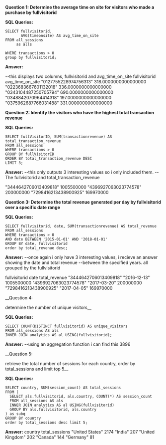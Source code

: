 __Question 1: 
Determine the average time on site for visitors who made a purchase by fullvisitorid__

__SQL Queries:__
```
SELECT fullvisitorid, 
	   AVG(timeonsite) AS avg_time_on_site
FROM all_sessions 
 	 as alls

WHERE transactions > 0
group by fullvisitorid;
```

__Answer:__ 

--this displays two columns, fullvisitorid and avg_time_on_site
fullvisitorid           avg_time_on_site
"0127755228974756313"	318.0000000000000000
"0223683667601132018"	336.0000000000000000
"0343104487250705794"	690.0000000000000000
"0348842070964414318"	197.0000000000000000
"0375962687766031488"	331.0000000000000000


__Question 2:
Identify the visitors who have the highest total transaction revenue__

__SQL Queries:__
```
SELECT fullVisitorID, SUM(transactionrevenue) AS total_transaction_revenue
FROM all_sessions
WHERE transactions > 0
GROUP BY fullVisitorID
ORDER BY total_transaction_revenue DESC
LIMIT 3;
```
__Answer:__
--this only outputs 3 interesting values so i only included them. 
--The fullvisitorid and total_transaction_revenue

"3444642706013409818"	1005500000
"4396927063023774578"	200000000
"7298416213438900925"	169970000

__Question 3: 
Determine the total revenue generated per day by fullvisitorid over a specific date range__

__SQL Queries:__
```
SELECT fullvisitorid, date, SUM(transactionrevenue) AS total_revenue
FROM all_sessions
WHERE transactions > 0
AND date BETWEEN '2015-01-01' AND '2018-01-01'
GROUP BY date, fullvisitorid 
order by total_revenue desc;
```

__Answer:__
--once again i only have 3 interesting values, i recieve an answer showing the date and total revenue 
--between the specified years. all grouped by the fullvisitorid

fullvisitorid		date		total_revenue
"3444642706013409818"	"2016-12-13"	1005500000
"4396927063023774578"	"2017-03-20"	200000000
"7298416213438900925"	"2017-04-05"	169970000

__Question 4: 

determine the number of unique visitors__

__SQL Queries:__
```
SELECT COUNT(DISTINCT fullvisitorid) AS unique_visitors
FROM all_sessions AS als
INNER JOIN analytics AS al USING(fullvisitorid);
```


__Answer:__
--using an aggregation function i can find this
3896


__Question 5: 

retrieve the total number of sessions for each country, order by total_sessions and limit top 5__

__SQL Queries:__
```
SELECT country, SUM(session_count) AS total_sessions
FROM (
  SELECT als.fullvisitorid, als.country, COUNT(*) AS session_count
  FROM all_sessions AS als
  INNER JOIN analytics AS al USING(fullvisitorid)
  GROUP BY als.fullvisitorid, als.country
) as subq
GROUP BY country
order by total_sessions desc limit 5;
```

__Answer:__
country			total_sessions
"United States"		2174
"India"			207
"United Kingdom"	202
"Canada"		144
"Germany"		81